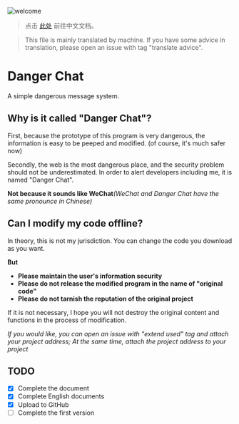 ![welcome](../../../BigFile/blob/master/welcome.gif)
> 点击 [此处](README.md) 前往中文文档。

> This file is mainly translated by machine.
> If you have some advice in translation, please open an issue with tag "translate advice".
# Danger Chat
A simple dangerous message system.
## Why is it called "Danger Chat"?
First, because the prototype of this program is very dangerous, the information is easy to be peeped and modified. (of course, it's much safer now)

Secondly, the web is the most dangerous place, and the security problem should not be underestimated. In order to alert developers including me, it is named "Danger Chat".

**Not because it sounds like WeChat**_(WeChat and Danger Chat have the same pronounce in Chinese)_
## Can I modify my code offline?
In theory, this is not my jurisdiction. You can change the code you download as you want.

**But**
* **Please maintain the user's information security**
* **Please do not release the modified program in the name of "original code"**
* **Please do not tarnish the reputation of the original project**

If it is not necessary, I hope you will not destroy the original content and functions in the process of modification.

*If you would like, you can open an issue with "extend used" tag and attach your project address; At the same time, attach the project address to your project*

## TODO
 - [x] Complete the document
 - [x] Complete English documents
 - [x] Upload to GitHub
 - [ ] Complete the first version
